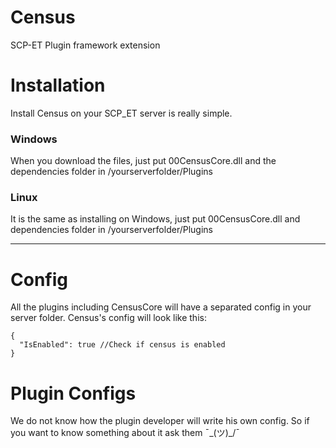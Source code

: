 # Census

SCP-ET Plugin framework extension

# Installation
Install Census on your SCP_ET server is really simple. 
### Windows
When you download the files, just put 00CensusCore.dll and the dependencies folder in /yourserverfolder/Plugins
### Linux
It is the same as installing on Windows, just put 00CensusCore.dll and dependencies folder in /yourserverfolder/Plugins

***
# Config
All the plugins including CensusCore will have a separated config in your server folder.
Census's config will look like this:

```
{
  "IsEnabled": true //Check if census is enabled
}
```

# Plugin Configs
We do not know how the plugin developer will write his own config. So if you want to know something about it ask them ¯\_(ツ)_/¯
